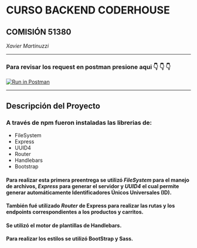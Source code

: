 # CURSO BACKEND CODERHOUSE

## COMISIÓN 51380
_Xavier Martinuzzi_

___

### Para revisar los request en postman presione aqui :point_down: :point_down: :point_down:

[![Run in Postman](https://run.pstmn.io/button.svg)](https://god.gw.postman.com/run-collection/27231605-95443471-0296-4c89-b7c3-629220ad0c72?action=collection%2Ffork&collection-url=entityId%3D27231605-95443471-0296-4c89-b7c3-629220ad0c72%26entityType%3Dcollection%26workspaceId%3D667a6208-5805-4fe7-a001-e367926e03e8)

___

## Descripción del Proyecto

### A través de npm fueron instaladas las librerias de:
- FileSystem
- Express
- UUID4
- Router
- Handlebars
- Bootstrap


#### Para realizar esta primera preentrega se utilizó ___FileSystem___ para el manejo de archivos, ___Express___ para generar el servidor y ___UUID4___ el cual permite generar automáticamente Identificadores Únicos Universales (ID). 
#### También fué utilizado ___Router___ de Express para realizar las rutas y los endpoints correspondientes a los productos y carritos.
#### Se utilizó el motor de plantillas de __Handlebars__.
#### Para realizar los estilos se utilizó __BootStrap__ y __Sass__.